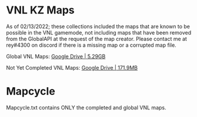 # VNL KZ Maps
As of 02/13/2022; these collections included the maps that are known to be possible in the VNL gamemode, not including maps that have been removed from the GlobalAPI at the request of the map creator. Please contact me at rey#4300 on discord if there is a missing map or a corrupted map file.

Global VNL Maps: [Google Drive | 5.29GB](https://drive.google.com/file/d/1qlRHAi7buSEm7oxA6C_ZAHDBrwJTOxfp/view?usp=sharing)

Not Yet Completed VNL Maps: [Google Drive | 171.9MB](https://drive.google.com/file/d/178k3hlKoAD-0FcDgIG5dYqoC35uC22PB/view?usp=sharing)

# Mapcycle
Mapcycle.txt contains ONLY the completed and global VNL maps.
